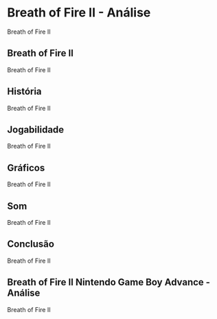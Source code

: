 ---
---

# Breath of Fire II - Análise

Breath of Fire II

## Breath of Fire II

Breath of Fire II

## História

Breath of Fire II

## Jogabilidade

Breath of Fire II

## Gráficos

Breath of Fire II

## Som

Breath of Fire II

## Conclusão

Breath of Fire II

## Breath of Fire II Nintendo Game Boy Advance - Análise

Breath of Fire II
